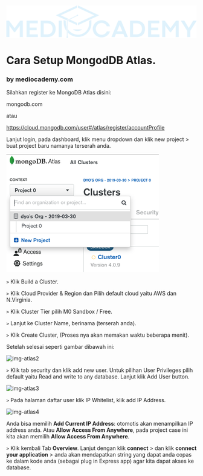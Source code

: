 ![](./img/mc-logo.png)

# Cara Setup MongodDB Atlas.

### by mediocademy.com

Silahkan register ke MongoDB Atlas disini:

mongodb.com

atau

https://cloud.mongodb.com/user#/atlas/register/accountProfile

Lanjut login, pada dashboard, klik menu dropdown dan klik new project > buat project baru namanya terserah anda.

![img-atlas1](./img/img-atlas1.png)

```>``` Klik Build a Cluster.

```>``` Klik Cloud Provider & Region dan Pilih default cloud yaitu AWS dan N.Virginia.

```>``` Klik Cluster Tier pilih M0 Sandbox / Free.

```>``` Lanjut ke Cluster Name, berinama (terserah anda).

```>``` Klik Create Cluster, (Proses nya akan memakan waktu beberapa menit).

Setelah selesai seperti gambar dibawah ini:

![img-atlas2](./img/img-atlas2.png)

```>``` Klik tab security dan klik add new user. Untuk pilihan User Privileges pilih default yaitu Read and write to any database. Lanjut klik Add User button.

![img-atlas3](./img/img-atlas3.png)

```>``` Pada halaman daftar user klik IP Whitelist, klik add IP Address.

![img-atlas4](./img/img-atlas4.png)

Anda bisa memilih **Add Current IP Address**: otomotis akan menampilkan IP address anda. 
Atau **Allow Access From Anywhere**, pada project case ini kita akan memilih **Allow Access From Anywhere**.

```>``` Klik kembali Tab **Overview**. Lanjut dengan klik **connect** > dan klik **connect your application** > anda akan mendapatkan string yang dapat anda copas ke dalam kode anda (sebagai plug in Express app) agar kita dapat akses ke database.